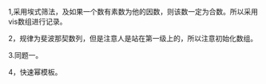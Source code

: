 1,采用埃式筛法，及如果一个数有素数为他的因数，则该数一定为合数。所以采用vis数组进行记录。





2，规律为斐波那契数列，但是注意人是站在第一级上的，所以注意初始化数组。





3.同题一。





4，快速幂模板。